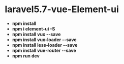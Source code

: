 # laravel5.7-vue-Element-ui
- **npm install**
- **npm i element-ui -S**
- **npm install vux --save**
- **npm install vux-loader --save**
- **npm install less-loader --save**
- **npm install vue-router --save**
- **npm run dev**
